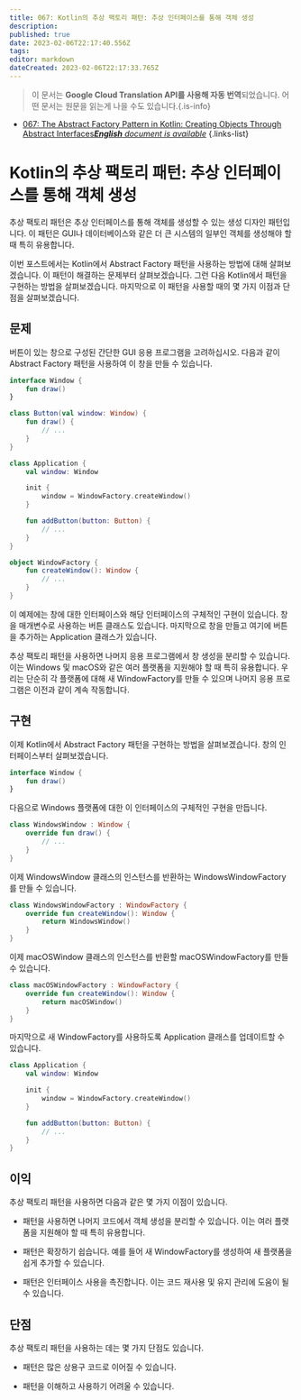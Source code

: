 ```yaml
---
title: 067: Kotlin의 추상 팩토리 패턴: 추상 인터페이스를 통해 객체 생성
description: 
published: true
date: 2023-02-06T22:17:40.556Z
tags: 
editor: markdown
dateCreated: 2023-02-06T22:17:33.765Z
---
```


> 이 문서는 **Google Cloud Translation API를 사용해 자동 번역**되었습니다.
어떤 문서는 원문을 읽는게 나을 수도 있습니다.{.is-info}



- [067: The Abstract Factory Pattern in Kotlin: Creating Objects Through Abstract Interfaces***English** document is available*](/en/Knowledge-base/Kotlin/Learning/067-the-abstract-factory-pattern-in-kotlin-creating-objects-through-abstract-interfaces)
{.links-list}


# Kotlin의 추상 팩토리 패턴: 추상 인터페이스를 통해 객체 생성

추상 팩토리 패턴은 추상 인터페이스를 통해 객체를 생성할 수 있는 생성 디자인 패턴입니다. 이 패턴은 GUI나 데이터베이스와 같은 더 큰 시스템의 일부인 객체를 생성해야 할 때 특히 유용합니다.

이번 포스트에서는 Kotlin에서 Abstract Factory 패턴을 사용하는 방법에 대해 살펴보겠습니다. 이 패턴이 해결하는 문제부터 살펴보겠습니다. 그런 다음 Kotlin에서 패턴을 구현하는 방법을 살펴보겠습니다. 마지막으로 이 패턴을 사용할 때의 몇 가지 이점과 단점을 살펴보겠습니다.

## 문제

버튼이 있는 창으로 구성된 간단한 GUI 응용 프로그램을 고려하십시오. 다음과 같이 Abstract Factory 패턴을 사용하여 이 창을 만들 수 있습니다.

```kotlin
interface Window {
    fun draw()
}

class Button(val window: Window) {
    fun draw() {
        // ...
    }
}

class Application {
    val window: Window

    init {
        window = WindowFactory.createWindow()
    }

    fun addButton(button: Button) {
        // ...
    }
}

object WindowFactory {
    fun createWindow(): Window {
        // ...
    }
}
```

이 예제에는 창에 대한 인터페이스와 해당 인터페이스의 구체적인 구현이 있습니다. 창을 매개변수로 사용하는 버튼 클래스도 있습니다. 마지막으로 창을 만들고 여기에 버튼을 추가하는 Application 클래스가 있습니다.

추상 팩토리 패턴을 사용하면 나머지 응용 프로그램에서 창 생성을 분리할 수 있습니다. 이는 Windows 및 macOS와 같은 여러 플랫폼을 지원해야 할 때 특히 유용합니다. 우리는 단순히 각 플랫폼에 대해 새 WindowFactory를 만들 수 있으며 나머지 응용 프로그램은 이전과 같이 계속 작동합니다.

## 구현

이제 Kotlin에서 Abstract Factory 패턴을 구현하는 방법을 살펴보겠습니다. 창의 인터페이스부터 살펴보겠습니다.

```kotlin
interface Window {
    fun draw()
}
```

다음으로 Windows 플랫폼에 대한 이 인터페이스의 구체적인 구현을 만듭니다.

```kotlin
class WindowsWindow : Window {
    override fun draw() {
        // ...
    }
}
```

이제 WindowsWindow 클래스의 인스턴스를 반환하는 WindowsWindowFactory를 만들 수 있습니다.

```kotlin
class WindowsWindowFactory : WindowFactory {
    override fun createWindow(): Window {
        return WindowsWindow()
    }
}
```

이제 macOSWindow 클래스의 인스턴스를 반환할 macOSWindowFactory를 만들 수 있습니다.

```kotlin
class macOSWindowFactory : WindowFactory {
    override fun createWindow(): Window {
        return macOSWindow()
    }
}
```

마지막으로 새 WindowFactory를 사용하도록 Application 클래스를 업데이트할 수 있습니다.

```kotlin
class Application {
    val window: Window

    init {
        window = WindowFactory.createWindow()
    }

    fun addButton(button: Button) {
        // ...
    }
}
```

## 이익

추상 팩토리 패턴을 사용하면 다음과 같은 몇 가지 이점이 있습니다.

- 패턴을 사용하면 나머지 코드에서 객체 생성을 분리할 수 있습니다. 이는 여러 플랫폼을 지원해야 할 때 특히 유용합니다.

- 패턴은 확장하기 쉽습니다. 예를 들어 새 WindowFactory를 생성하여 새 플랫폼을 쉽게 추가할 수 있습니다.

- 패턴은 인터페이스 사용을 촉진합니다. 이는 코드 재사용 및 유지 관리에 도움이 될 수 있습니다.

## 단점

추상 팩토리 패턴을 사용하는 데는 몇 가지 단점도 있습니다.

- 패턴은 많은 상용구 코드로 이어질 수 있습니다.

- 패턴을 이해하고 사용하기 어려울 수 있습니다.